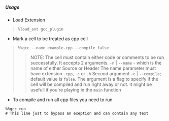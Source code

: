 
##### Usage

- Load Extension
> `%load_ext gcc_plugin`

- Mark a cell to be treated as cpp cell
> `%%gcc --name example.cpp --compile false`
>> NOTE: The cell must contain either code or comments to be run successfully. 
>> It accepts 2 arguments. `-n` | `--name`  - which is the name of either Source or Header
>> The name parameter must have extension `.cpp`, `.c` or `.h`
>> Second argument `-c` | `--compile`; default value is `false`. The argument is a flag to specify
>> if the cell will be compiled and run right away or not. It might be usefull if you're playing in
>> the `main` function

- To compile and run all cpp files you need to run
```
%%gcc_run
# This line just to bypass an exeption and can contain any text
```
